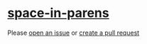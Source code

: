 [space-in-parens](https://eslint.org/docs/rules/space-in-parens)
================================================================
Please [open an issue](https://github.com/professional-js/eslint-config/issues/new)
or [create a pull request](https://github.com/professional-js/eslint-config/edit/main/src/rules-configurations/eslint/space-in-parens.md)
